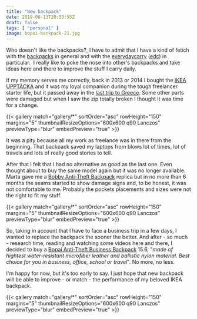 ```yaml
---
title: "New backpack"
date: 2019-06-13T20:53:55Z
draft: false
tags: [ "personal" ]
image: bopai-backpack-21.jpg
---
```


<p>Who doesn't like the backpacks?, I have to admit that I have a kind of fetich with the <a href="https://www.instagram.com/explore/tags/backpacks/">backpacks</a> in general and with the <a href="https://www.instagram.com/explore/tags/everydaycarry/">everydaycarry</a> (<a href="https://www.instagram.com/explore/tags/edc/">edc</a>) in particular.&nbsp; I really like to poke the nose into other's backpacks and take ideas here and there to improve the stuff I carry daily.</p>
<p>If my memory serves me correctly, back in 2013 or 2014 I bought the <a href="https://www.google.com/search?q=IKEA+UPPT&Auml;CKA&amp;safe=off&amp;source=lnms&amp;tbm=isch">IKEA UPPT&Auml;CKA</a> and it was my loyal companion during the tough freelancer starter life, but it passed away in the <a href="../../../../espressosprint.html">last trip to Greece</a>. Some other parts were damaged but when I saw the zip totally broken I thought it was time for a change.</p>

{{< gallery match="gallery/*" sortOrder="asc" rowHeight="150" margins="5" thumbnailResizeOptions="600x600 q90 Lanczos"  previewType="blur" embedPreview="true" >}}

<p>It was a pity because all my work as freelance was in there from the beginning. That backpack saved my laptops from blows lot of times, lot of travels and lots of really good stories to tell.</p>
<p>After that I felt that I had no alternative as good as the last one. Even thought about to buy the same model again but it was no longer available. Marta gave me a <a href="https://www.google.com/search?q=Bobby+Original+Anti-Theft+backpack&amp;safe=off&amp;source=lnms&amp;tbm=isch">Bobby Anti-Theft Backpack</a> replica but in no more than 6 months the seams started to show damage signs and, to be honest, it was not comfortable to me. Probably the pockets placements and sizes were not the right to fit my stuff.</p>

{{< gallery match="gallery/*" sortOrder="asc" rowHeight="150" margins="5" thumbnailResizeOptions="600x600 q90 Lanczos"  previewType="blur" embedPreview="true" >}}

<p>So, taking in account that I have to face a business trip in a few days, I wanted to replace the backpack the sooner the better. And after - so much - research time, reading and watching some videos here and there, I decided to buy a <a href="https://www.amazon.es/gp/product/B071LHQQ5K/ref=ppx_yo_dt_b_asin_title_o00_s00?ie=UTF8&amp;psc=1">Bopai Anti-Theft Business Backpack</a> 15.6, "<em>made of hightest water-resistant microfiber leather and ballistic nylon material. Best choice for you in business, office, school or travel</em>". No more, no less.</p>
<p>I'm happy for now, but it's too early to say. I just hope that new backpack will be able to improve - or match - the performance of my beloved IKEA backpack.</p>

{{< gallery match="gallery/*" sortOrder="asc" rowHeight="150" margins="5" thumbnailResizeOptions="600x600 q90 Lanczos"  previewType="blur" embedPreview="true" >}}

